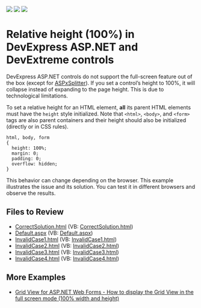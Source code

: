 <!-- default badges list -->
![](https://img.shields.io/endpoint?url=https://codecentral.devexpress.com/api/v1/VersionRange/128565944/13.1.8%2B)
[![](https://img.shields.io/badge/Open_in_DevExpress_Support_Center-FF7200?style=flat-square&logo=DevExpress&logoColor=white)](https://supportcenter.devexpress.com/ticket/details/E4942)
[![](https://img.shields.io/badge/📖_How_to_use_DevExpress_Examples-e9f6fc?style=flat-square)](https://docs.devexpress.com/GeneralInformation/403183)
<!-- default badges end -->

# Relative height (100%) in DevExpress ASP.NET and DevExtreme controls

DevExpress ASP.NET controls do not support the full-screen feature out of the box (except for [ASPxSplitter](https://docs.devexpress.com/AspNet/DevExpress.Web.ASPxSplitter.FullscreenMode)).
If you set a control’s height to 100%, it will collapse instead of expanding to the page height. This is due to technological limitations. 

To set a relative height for an HTML element, **all** its parent HTML elements must have the `height` style initialized. Note that `<html>`, `<body>`, and `<form>` tags are also parent containers and their height should also be initialized (directly or in CSS rules).

```
html, body, form
{
  height: 100%;
  margin: 0;
  padding: 0;
  overflow: hidden;
}
```
This behavior can change depending on the browser. This example illustrates the issue and its solution. You can test it in different browsers and observe the results.

## Files to Review

* [CorrectSolution.html](./CS/WebSite/CorrectSolution.html) (VB: [CorrectSolution.html](./VB/WebSite/CorrectSolution.html))
* [Default.aspx](./CS/WebSite/Default.aspx) (VB: [Default.aspx](./VB/WebSite/Default.aspx))
* [InvalidCase1.html](./CS/WebSite/InvalidCase1.html) (VB: [InvalidCase1.html](./VB/WebSite/InvalidCase1.html))
* [InvalidCase2.html](./CS/WebSite/InvalidCase2.html) (VB: [InvalidCase2.html](./VB/WebSite/InvalidCase2.html))
* [InvalidCase3.html](./CS/WebSite/InvalidCase3.html) (VB: [InvalidCase3.html](./VB/WebSite/InvalidCase3.html))
* [InvalidCase4.html](./CS/WebSite/InvalidCase4.html) (VB: [InvalidCase4.html](./VB/WebSite/InvalidCase4.html))

## More Examples

* [Grid View for ASP.NET Web Forms - How to display the Grid View in the full screen mode (100% width and height)](https://github.com/DevExpress-Examples/aspxgridview-full-screen-mode)
